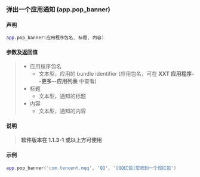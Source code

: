 ### 弹出一个应用通知 (**app\.pop\_banner**)


#### 声明
```lua
app.pop_banner(应用程序包名, 标题, 内容)
```


#### 参数及返回值  
> - 应用程序包名
>   - 文本型，应用的 bundle identifier \(应用包名，可在 **XXT 应用程序\-\-更多\-\-应用列表** 中查看\) 
> - 标题
>   - 文本型，通知的标题
> - 内容
>   - 文本型，通知的内容


#### 说明
> **软件版本在 1\.1\.3\-1 或以上方可使用**  


#### 示例  
```lua
app.pop_banner('com.tencent.mqq', 'QQ', '[QQ红包]您收到一个假红包')
```


